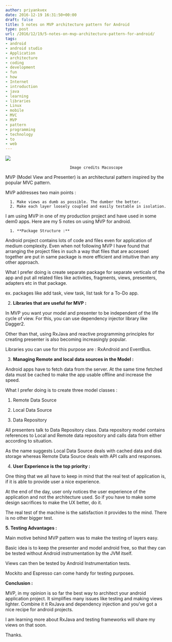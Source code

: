 ```yaml
---
author: priyankvex
date: 2016-12-19 16:31:50+00:00
draft: false
title: 5 notes on MVP architecture pattern for Android
type: post
url: /2016/12/19/5-notes-on-mvp-architecture-pattern-for-android/
tags:
- android
- android studio
- Application
- architecture
- coding
- development
- fun
- how
- Internet
- introduction
- java
- learning
- libraries
- Linux
- mobile
- MVC
- MVP
- pattern
- programming
- technology
- to
- web
---
```








![](https://cdn-images-1.medium.com/max/800/1*R1x_nwQcYY4GRClC1q2ehA@2x.png)






							    Image credits Macoscope





MVP (Model View and Presenter) is an architectural pattern inspired by the popular MVC pattern.




MVP addresses two main points :






	  1. Make views as dumb as possible. The dumber the better.
	  2. Make each layer loosely coupled and easily testable in isolation.



I am using MVP in one of my production project and have used in some dem0 apps. Here are my 5 notes on using MVP for android.






	  1. **Package Structure :**



Android project contains lots of code and files even for application of medium complexity. Even when not following MVP I have found that arranging the project files in such a way that files that are accessed together are put in same package is more efficient and intuitive than any other approach.




What I prefer doing is create separate package for separate verticals of the app and put all related files like activities, fragments, views, presenters, adapters etc in that package.




ex. packages like add task, view task, list task for a To-Do app.




2. **Libraries that are useful for MVP :**




In MVP you want your model and presenter to be independent of the life cycle of view. For this, you can use dependency injector library like Dagger2.




Other than that, using RxJava and reactive programming principles for creating presenter is also becoming increasingly popular.




Libraries you can use for this purpose are : RxAndroid and EventBus.




3. **Managing Remote and local data sources in the Model :**




Android apps have to fetch data from the server. At the same time fetched data must be cached to make the app usable offline and increase the speed.




What I prefer doing is to create three model classes :




1. Remote Data Source




2. Local Data Source




3. Data Repository




All presenters talk to Data Repository class. Data repository model contains references to Local and Remote data repository and calls data from either according to situation.




As the name suggests Local Data Source deals with cached data and disk storage whereas Remote Data Source deals with API calls and responses.




4. **User Experience is the top priority :**




One thing that we all have to keep in mind that the real test of application is, if it is able to provide user a nice experience.




At the end of the day, user only notices the user experience of the application and not the architecture used. So if you have to make some design sacrifices to make the UX better, do it.




The real test of the machine is the satisfaction it provides to the mind. There is no other bigger test.




**5. Testing Advantages :**




Main motive behind MVP pattern was to make the testing of layers easy.




Basic idea is to keep the presenter and model android free, so that they can be tested without Android instrumentation by the JVM itself.




Views can then be tested by Android Instrumentation tests.




Mockito and Espresso can come handy for testing purposes.




**Conclusion :**




MVP, in my opinion is so far the best way to architect your android application project. It simplifies many issues like testing and making views lighter. Combine it it RxJava and dependency injection and you’ve got a nice recipe for android projects.




I am learning more about RxJava and testing frameworks will share my views on that soon.




Thanks.
